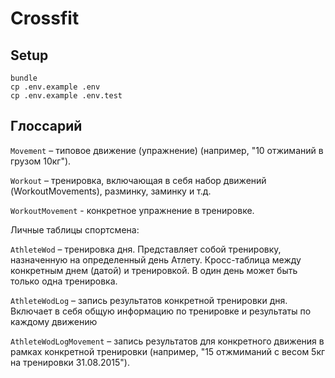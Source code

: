 # Crossfit

## Setup

    bundle
    cp .env.example .env
    cp .env.example .env.test

## Глоссарий

`Movement` – типовое движение (упражнение) (например, "10 отжиманий в грузом 10кг").

`Workout` – тренировка, включающая в себя набор движений (WorkoutMovements), разминку, заминку и т.д.

`WorkoutMovement` - конкретное упражнение в тренировке. 


Личные таблицы спортсмена:


`AthleteWod` – тренировка дня. Представляет собой тренировку, назначенную на определенный день Атлету.
Кросс-таблица между конкретным днем (датой) и тренировкой. В один день может 
быть только одна тренировка.

`AthleteWodLog` – запись результатов конкретной тренировки дня.
Включает в себя общую информацию по тренировке и результаты по каждому движению

`AthleteWodLogMovement` – запись результатов для конкретного движения в рамках конкретной тренировки
(например, "15 отжмиманий с весом 5кг на тренировки 31.08.2015").
